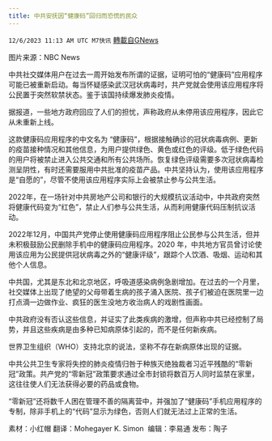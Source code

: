 ```yaml
---
title: 中共安抚因“健康码”回归而恐慌的民众
---
```

`12/6/2023 11:13 AM UTC M7快讯` [轉載自GNews](https://gnews.org/articles/2077762)

图片来源：NBC News

中共社交媒体用户在过去一周开始发布所谓的证据，证明可怕的“健康码”应用程序可能已被重新启动。每当怀疑感染武汉冠状病毒时，共产党就会使用该应用程序将公民置于突然软禁状态。鉴于该国持续爆发肺炎疫情。

据报道，一些地方政府回应了人们的担忧，声称政府从未停用该应用程序，因此它从未重新上线。

这款健康码应用程序的中文名为 “健康码”，根据接触确诊的冠状病毒病例、更新的疫苗接种情况和其他信息，为用户提供绿色、黄色或红色的评级。低于绿色代码的用户将被禁止进入公共交通和所有公共场所。恢复绿色评级需要多次冠状病毒检测呈阴性，有时还需要服用中共批准的疫苗产品。中共坚持认为，使用该应用程序是“自愿的”，尽管不使用该应用程序实际上会被禁止参与公共生活。

2022年，在一场针对中共房地产公司和银行的大规模抗议活动中，中共政府突然将健康代码变为“红色”，禁止人们参与公共生活，从而利用健康代码压制抗议活动。

2022年12月，中国共产党停止使用健康码应用程序阻止公民参与公共生活，但并未积极鼓励公民删除手机中的健康码应用程序。2020 年，中共地方官员曾讨论使用该应用为公民提供冠状病毒之外的“健康评级”，跟踪个人饮酒、吸烟、运动和其他个人信息。

中共国，尤其是东北和北京地区，呼吸道感染病例急剧增加。在过去的一个月里，社交媒体上出现了绝望的父母带着生病的孩子涌入医院、孩子们被迫在医院里一边打点滴一边做作业、疯狂的医生没地方收治病人的戏剧性画面。

中共政府没有否认这些信息，并证实了此类疾病的激增，但声称中共已经控制了局势，并且这些疾病是由多种已知病原体引起的，而不是任何新疾病。

世界卫生组织（WHO）支持北京的说法，坚称不存在新病原体出现的证据。

中共公共卫生专家将失控的肺炎疫情归咎于种族灭绝独裁者习近平残酷的“零新冠”政策。共产党的“零新冠”政策要求通过全市封锁将数百万人同时监禁在家里，这往往使人们无法获得必要的药品或食物。

“零新冠”还将数千人困在管理不善的隔离营中，并强加了“健康码”手机应用程序的专制，除非手机上的“代码”显示为绿色，否则人们就无法过上正常的生活。

           
素材：小红帽  翻译：Mohegayer K. Simon   编辑：李易通  发布：陶子


